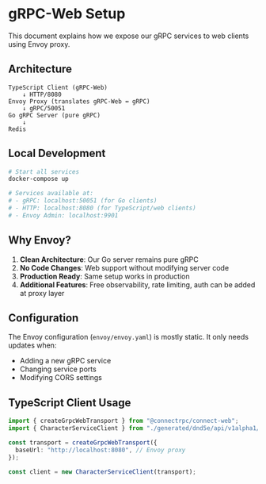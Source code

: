 # gRPC-Web Setup

This document explains how we expose our gRPC services to web clients using Envoy proxy.

## Architecture

```
TypeScript Client (gRPC-Web) 
    ↓ HTTP/8080
Envoy Proxy (translates gRPC-Web ↔ gRPC)
    ↓ gRPC/50051
Go gRPC Server (pure gRPC)
    ↓
Redis
```

## Local Development

```bash
# Start all services
docker-compose up

# Services available at:
# - gRPC: localhost:50051 (for Go clients)
# - HTTP: localhost:8080 (for TypeScript/web clients)
# - Envoy Admin: localhost:9901
```

## Why Envoy?

1. **Clean Architecture**: Our Go server remains pure gRPC
2. **No Code Changes**: Web support without modifying server code
3. **Production Ready**: Same setup works in production
4. **Additional Features**: Free observability, rate limiting, auth can be added at proxy layer

## Configuration

The Envoy configuration (`envoy/envoy.yaml`) is mostly static. It only needs updates when:
- Adding a new gRPC service
- Changing service ports
- Modifying CORS settings

## TypeScript Client Usage

```typescript
import { createGrpcWebTransport } from "@connectrpc/connect-web";
import { CharacterServiceClient } from "./generated/dnd5e/api/v1alpha1/character_connect";

const transport = createGrpcWebTransport({
  baseUrl: "http://localhost:8080", // Envoy proxy
});

const client = new CharacterServiceClient(transport);
```